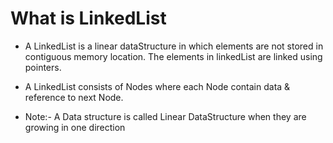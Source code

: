 # What is LinkedList
* A LinkedList is a linear dataStructure in which elements are not stored in contiguous memory location. The elements in linkedList are linked using pointers.
* A LinkedList consists of Nodes where each Node contain data & reference to next Node.

* Note:- A Data structure is called Linear DataStructure when they are growing in one direction